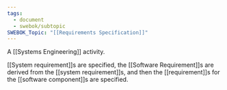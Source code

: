 ```yaml
---
tags:
  - document
  - swebok/subtopic
SWEBOK_Topic: "[[Requirements Specification]]"
---
```

A [[Systems Engineering]] activity.

[[System requirement]]s are specified, the [[Software Requirement]]s are derived from the [[system requirement]]s, and then the [[requirement]]s for the [[software component]]s are specified.